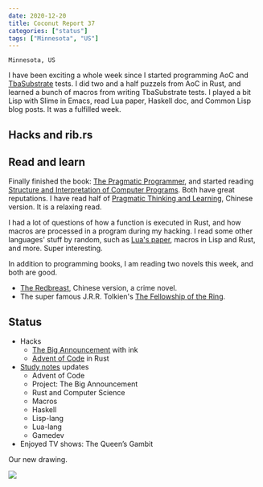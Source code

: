 ```yaml
---
date: 2020-12-20
title: Coconut Report 37
categories: ["status"]
tags: ["Minnesota", "US"]
---
```


`Minnesota, US`

I have been exciting a whole week since I started programming
AoC and [TbaSubstrate][tba] tests.
I did two and a half puzzels from AoC in Rust,
and learned a bunch of macros from writing TbaSubstrate tests.
I played a bit Lisp with Slime in Emacs,
read Lua paper, Haskell doc, and Common Lisp blog posts.
It was a fulfilled week.

[tba]: https://study.impl.dev/hacking/bigannouncement/
[AoC]: https://study.impl.dev/hacking/advent-of-code/

## Hacks and rib.rs


## Read and learn

Finally finished the book: [The Pragmatic Programmer][bookprogrammer],
and started reading [Structure and Interpretation of Computer Programs][bookstructure].
Both have great reputations.
I have read half of [Pragmatic Thinking and Learning][bookthinking],
Chinese version. It is a relaxing read.

I had a lot of questions of how a function is executed in Rust, and how
macros are processed in a program during my hacking.
I read some other languages' stuff by random, such as
[Lua's paper][lua], macros in Lisp and Rust, and more.
Super interesting.

In addition to programming books, I am reading two novels this week,
and both are good.
- [The Redbreast][noveljo], Chinese version, a crime novel.
- The super famous J.R.R. Tolkien's [The Fellowship of the Ring][novelring].

[bookprogrammer]: https://www.goodreads.com/book/show/52715562-the-pragmatic-programmer
[bookstructure]: https://mitpress.mit.edu/sites/default/files/sicp/full-text/book/book.html
[bookthinking]: https://www.goodreads.com/book/show/3063393-pragmatic-thinking-and-learning
[lua]: https://www.lua.org/doc/jucs05.pdf
[noveljo]: https://www.goodreads.com/book/show/465226.The_Redbreast
[novelring]: https://www.goodreads.com/book/show/13513038-the-fellowship-of-the-ring

## Status

- Hacks
  - [The Big Announcement][tba] with ink
  - [Advent of Code][AoC] in Rust
- [Study notes](https://study.impl.dev/) updates
  - Advent of Code
  - Project: The Big Announcement
  - Rust and Computer Science
  - Macros
  - Haskell
  - Lisp-lang
  - Lua-lang
  - Gamedev
- Enjoyed TV shows: The Queen’s Gambit

Our new drawing.

![](/graphic-assets/bear.jpg)

